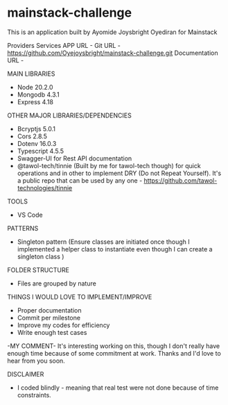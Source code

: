 # mainstack-challenge

This is an application built by Ayomide Joysbright Oyediran for Mainstack

Providers Services
APP URL - 
Git URL - https://github.com/Oyejoysbright/mainstack-challenge.git
Documentation URL - 
 

MAIN LIBRARIES
* Node 20.2.0
* Mongodb 4.3.1
* Express 4.18

OTHER MAJOR LIBRARIES/DEPENDENCIES
* Bcryptjs 5.0.1
* Cors 2.8.5
* Dotenv 16.0.3
* Typescript 4.5.5
* Swagger-UI for Rest API documentation
* @tawol-tech/tinnie (Built by me for tawol-tech though) for quick operations and in other to implement DRY (Do not Repeat Yourself). It's a public repo that can be used by any one - https://github.com/tawol-technologies/tinnie

TOOLS
* VS Code

PATTERNS
* Singleton pattern (Ensure classes are initiated once though I implemented a helper class to instantiate even though I can create a singleton class )

FOLDER STRUCTURE
* Files are grouped by nature


THINGS I WOULD LOVE TO IMPLEMENT/IMPROVE
* Proper documentation
* Commit per milestone
* Improve my codes for efficiency
* Write enough test cases


-MY COMMENT-
It's interesting working on this, though I don't really have enough time because of some commitment at work.
Thanks and I'd love to hear from you soon.

DISCLAIMER
- I coded blindly - meaning that real test were not done because of time constraints.
